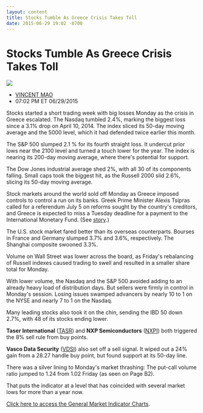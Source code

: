 ```yaml
---
layout: content
title: Stocks Tumble As Greece Crisis Takes Toll
date: 2015-06-29 19:02 -0700
---
```



Stocks Tumble As Greece Crisis Takes Toll
==========================================


![](https://www.investors.com/wp-content/uploads/ibd-migrated-images/MPv_150630_635711891424057218.png)

* [VINCENT MAO](https://www.investors.com/author/maov/ "Posts by VINCENT MAO")
* 07:02 PM ET 06/29/2015




  

Stocks started a short trading week with big losses Monday as the crisis in Greece escalated. The Nasdaq tumbled 2.4%, marking the biggest loss since a 3.1% drop on April 10, 2014. The index sliced its 50-day moving average and the 5000 level, which it had defended twice earlier this month.

  

The S&P 500 slumped 2.1 % for its fourth straight loss. It undercut prior lows near the 2100 level and turned a touch lower for the year. The index is nearing its 200-day moving average, where there's potential for support.

  

The Dow Jones industrial average shed 2%, with all 30 of its components falling. Small caps took the biggest hit, as the Russell 2000 slid 2.6%, slicing its 50-day moving average.

  

Stock markets around the world sold off Monday as Greece imposed controls to control a run on its banks. Greek Prime Minister Alexis Tsipras called for a referendum July 5 on reforms sought by the country's creditors, and Greece is expected to miss a Tuesday deadline for a payment to the International Monetary Fund. (See [story](http://news.investors.com/economy/062915-759503-capital-controls-descend-on-greece-how-long-can-government-survive.htm).)

  

The U.S. stock market fared better than its overseas counterparts. Bourses in France and Germany slumped 3.7% and 3.6%, respectively. The Shanghai composite swooned 3.3%.

  

Volume on Wall Street was lower across the board, as Friday's rebalancing of Russell indexes caused trading to swell and resulted in a smaller share total for Monday.

  

With lower volume, the Nasdaq and the S&P 500 avoided adding to an already heavy load of distribution days. But sellers were firmly in control in Monday's session. Losing issues swamped advancers by nearly 10 to 1 on the NYSE and nearly 7 to 1 on the Nasdaq.

  

Many leading stocks also took it on the chin, sending the IBD 50 down 2.7%, with 48 of its stocks ending lower.

  

**Taser International** ([TASR](https://research.investors.com/quote.aspx?symbol=TASR)) and **NXP Semiconductors** ([NXPI](https://research.investors.com/quote.aspx?symbol=NXPI)) both triggered the 8% sell rule from buy points.

  

**Vasco Data Security** ([VDSI](https://research.investors.com/quote.aspx?symbol=VDSI)) also set off a sell signal. It wiped out a 24% gain from a 28.27 handle buy point, but found support at its 50-day line.

  

There was a silver lining to Monday's market thrashing: The put-call volume ratio jumped to 1.24 from 1.02 Friday (as seen on Page B2).

  

That puts the indicator at a level that has coincided with several market lows for more than a year now.

  

[Click here to access the General Market Indicator Charts](https://www.investors.com/pdf/GMI_063015.pdf).




